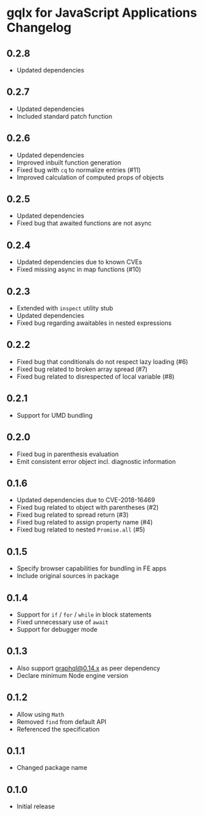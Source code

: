 # gqlx for JavaScript Applications Changelog

## 0.2.8

- Updated dependencies

## 0.2.7

- Updated dependencies
- Included standard patch function

## 0.2.6

- Updated dependencies
- Improved inbuilt function generation
- Fixed bug with `cq` to normalize entries (#11)
- Improved calculation of computed props of objects

## 0.2.5

- Updated dependencies
- Fixed bug that awaited functions are not async

## 0.2.4

- Updated dependencies due to known CVEs
- Fixed missing async in map functions (#10)

## 0.2.3

- Extended with `inspect` utility stub
- Updated dependencies
- Fixed bug regarding awaitables in nested expressions

## 0.2.2

- Fixed bug that conditionals do not respect lazy loading (#6)
- Fixed bug related to broken array spread (#7)
- Fixed bug related to disrespected of local variable (#8)

## 0.2.1

- Support for UMD bundling

## 0.2.0

- Fixed bug in parenthesis evaluation
- Emit consistent error object incl. diagnostic information

## 0.1.6

- Updated dependencies due to CVE-2018-16469
- Fixed bug related to object with parentheses (#2)
- Fixed bug related to spread return (#3)
- Fixed bug related to assign property name (#4)
- Fixed bug related to nested `Promise.all` (#5)

## 0.1.5

- Specify browser capabilities for bundling in FE apps
- Include original sources in package

## 0.1.4

- Support for `if` / `for` / `while` in block statements
- Fixed unnecessary use of `await`
- Support for debugger mode

## 0.1.3

- Also support graphql@0.14.x as peer dependency
- Declare minimum Node engine version

## 0.1.2

- Allow using `Math`
- Removed `find` from default API
- Referenced the specification

## 0.1.1

- Changed package name

## 0.1.0

- Initial release

